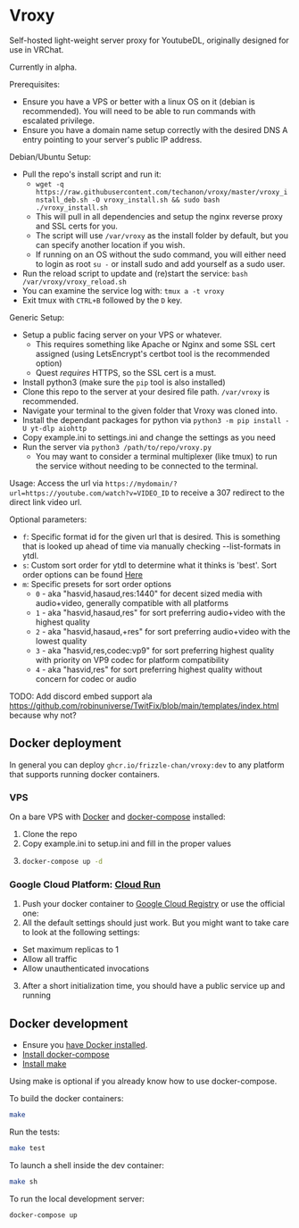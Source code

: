 # Vroxy
Self-hosted light-weight server proxy for YoutubeDL, originally designed for use in VRChat.

Currently in alpha.

Prerequisites:
- Ensure you have a VPS or better with a linux OS on it (debian is recommended). You will need to be able to run commands with escalated privilege.
- Ensure you have a domain name setup correctly with the desired DNS A entry pointing to your server's public IP address.

Debian/Ubuntu Setup:
- Pull the repo's install script and run it:  
    - `wget -q https://raw.githubusercontent.com/techanon/vroxy/master/vroxy_install_deb.sh -O vroxy_install.sh && sudo bash ./vroxy_install.sh`
    - This will pull in all dependencies and setup the nginx reverse proxy and SSL certs for you.
    - The script will use `/var/vroxy` as the install folder by default, but you can specify another location if you wish.
    - If running on an OS without the sudo command, you will either need to login as root `su -` or install sudo and add yourself as a sudo user.
- Run the reload script to update and (re)start the service: `bash /var/vroxy/vroxy_reload.sh`
- You can examine the service log with: `tmux a -t vroxy`
- Exit tmux with `CTRL+B` followed by the `D` key.

Generic Setup:
- Setup a public facing server on your VPS or whatever.
    - This requires something like Apache or Nginx and some SSL cert assigned (using LetsEncrypt's certbot tool is the recommended option)
    - Quest _requires_ HTTPS, so the SSL cert is a must.
- Install python3 (make sure the `pip` tool is also installed)
- Clone this repo to the server at your desired file path. `/var/vroxy` is recommended.
- Navigate your terminal to the given folder that Vroxy was cloned into.
- Install the dependant packages for python via `python3 -m pip install -U yt-dlp aiohttp`
- Copy example.ini to settings.ini and change the settings as you need
- Run the server via `python3 /path/to/repo/vroxy.py`
    - You may want to consider a terminal multiplexer (like tmux) to run the service without needing to be connected to the terminal.

Usage:
Access the url via `https://mydomain/?url=https://youtube.com/watch?v=VIDEO_ID` to receive a 307 redirect to the direct link video url.

Optional parameters:
- `f`: Specific format id for the given url that is desired. This is something that is looked up ahead of time via manually checking --list-formats in ytdl.
- `s`: Custom sort order for ytdl to determine what it thinks is 'best'. Sort order options can be found [Here](https://github.com/yt-dlp/yt-dlp/blob/release/README.md#sorting-formats)
- `m`: Specific presets for sort order options
    - `0` - aka "hasvid,hasaud,res:1440" for decent sized media with audio+video, generally compatible with all platforms
    - `1` - aka "hasvid,hasaud,res" for sort preferring audio+video with the highest quality
    - `2` - aka "hasvid,hasaud,+res" for sort preferring audio+video with the lowest quality
    - `3` - aka "hasvid,res,codec:vp9" for sort preferring highest quality with priority on VP9 codec for platform compatibility
    - `4` - aka "hasvid,res" for sort preferring highest quality without concern for codec or audio


TODO: Add discord embed support ala https://github.com/robinuniverse/TwitFix/blob/main/templates/index.html because why not?

## Docker deployment

<!-- TODO: sub frizzle-chan container for official one -->
In general you can deploy `ghcr.io/frizzle-chan/vroxy:dev` to any platform that supports running docker containers.

### VPS

On a bare VPS with [Docker][docker-install] and [docker-compose][docker-compose-install] installed:
1. Clone the repo
2. Copy example.ini to setup.ini and fill in the proper values
3. ```sh
   docker-compose up -d
   ```

### Google Cloud Platform: [Cloud Run](https://cloud.google.com/run)

1. Push your docker container to [Google Cloud Registry](https://cloud.google.com/container-registry) or use the official one: <tbd>
2. All the default settings should just work. But you might want to take care to look at the following settings:
  - Set maximum replicas to 1
  - Allow all traffic
  - Allow unauthenticated invocations
3. After a short initialization time, you should have a public service up and running

## Docker development

- Ensure you [have Docker installed][docker-install].
- [Install docker-compose][docker-compose-install]
- [Install make](https://command-not-found.com/make)

Using make is optional if you already know how to use docker-compose.

To build the docker containers:

```sh
make
```

Run the tests:

```sh
make test
```

To launch a shell inside the dev container:

```sh
make sh
```

To run the local development server:

```
docker-compose up
```

[docker-install]: https://docs.docker.com/engine/install/
[docker-compose-install]: https://docs.docker.com/compose/install/
